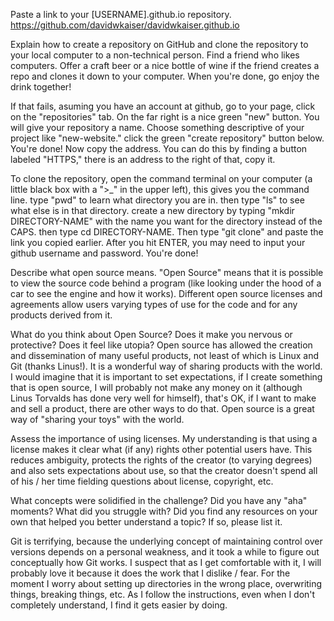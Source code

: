 Paste a link to your [USERNAME].github.io repository.
https://github.com/davidwkaiser/davidwkaiser.github.io

Explain how to create a repository on GitHub and clone the repository to your local computer to a non-technical person.
Find a friend who likes computers. Offer a craft beer or a nice bottle of wine if the friend creates a repo and clones it down to your computer. When you're done, go enjoy the drink together!

If that fails, asuming you have an account at github, go to your page, click on the "repositories" tab. On the far right is a nice green "new" button. You will give your repository a name. Choose something descriptive of your project like "new-website." click the green "create repository" button below. You're done! Now copy the address. You can do this by finding a button labeled "HTTPS," there is an address to the right of that, copy it.

To clone the repository, open the command terminal on your computer (a little black box with a ">_" in the upper left), this gives you the command line. type "pwd" to learn what directory you are in. then type "ls" to see what else is in that directory. create a new directory by typing "mkdir DIRECTORY-NAME" with the name you want for the directory instead of the CAPS. then type cd DIRECTORY-NAME. Then type "git clone" and paste the link you copied earlier. After you hit ENTER, you may need to input your github username and password. You're done!

Describe what open source means.
"Open Source" means that it is possible to view the source code behind a program (like looking under the hood of a car to see the engine and how it works). Different open source licenses and agreements allow users varying types of use for the code and for any products derived from it.

What do you think about Open Source? Does it make you nervous or protective? Does it feel like utopia?
Open source has allowed the creation and dissemination of many useful products, not least of which is Linux and Git (thanks Linus!). It is a wonderful way of sharing products with the world. I would imagine that it is important to set expectations, if I create something that is open source, I will probably not make any money on it (although Linus Torvalds has done very well for himself), that's OK, if I want to make and sell a product, there are other ways to do that. Open source is a great way of "sharing your toys" with the world.

Assess the importance of using licenses.
My understanding is that using a license makes it clear what (if any) rights other potential users have. This reduces ambiguity, protects the rights of the creator (to varying degrees) and also sets expectations about use, so that the creator doesn't spend all of his / her time fielding questions about license, copyright, etc.

What concepts were solidified in the challenge? Did you have any "aha" moments? What did you struggle with?
Did you find any resources on your own that helped you better understand a topic? If so, please list it.

Git is terrifying, because the underlying concept of maintaining control over versions depends on a personal weakness, and it took a while to figure out conceptually how Git works. I suspect that as I get comfortable with it, I will probably love it because it does the work that I dislike / fear. For the moment I worry about setting up directories in the wrong place, overwriting things, breaking things, etc. As I follow the instructions, even when I don't completely understand, I find it gets easier by doing.

